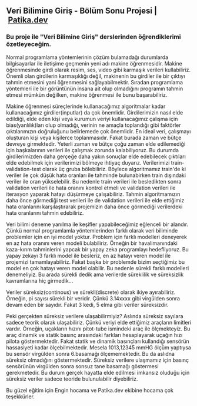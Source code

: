 ## Veri Bilimine Giriş - Bölüm Sonu Projesi | [Patika.dev](www.patika.dev)

### Bu proje ile "Veri Bilimine Giriş" derslerinden öğrendiklerimi özetleyeceğim. 

Normal programlama yöntemlerinin çözüm bulamadağı durumlarda bilgisayarlar ile iletişime geçmenin yeni adı makine öğrenmesidir. Makine öğrenmesinde girdi olarak resim, ses, video gibi karmaşık verileri kullabiliriz. Önemli olan girdilerin karmaşıklığı değil, makinenin bu girdiler ile bir çıktıyı tahmin etmesini yani öğrenmesini sağlayabilmektir. Sıradan programlama yöntemleri ile bir görüntünün insana ait olup olmadığını programın tahmin etmesi mümkün değilken, makine öğrenmesi ile bunu başarabiliriz.

Makine öğrenmesi süreçlerinde kullanacağımız algoritmalar kadar kullanacağımız girdiler(inputlar) da çok önemlidir. Girdilerimizin nasıl elde edildiği, elde eden kişi veya kurumun veriyi kullanacağımız çalışma için bias(yanlılık)ları olup olmadığı, verinin ne amaçla toplandığı gibi faktörler çıktılarımızın doğruluğunu belirlemede çok önemlidir. En ideal veri, çalışmayı oluşturan kişi veya kişilerce toplanmasıdır. Fakat burada zaman ve bütçe devreye girmektedir. Yeterli zaman ve bütçe çoğu zaman elde edilemediği için başkalarının verileri ile çalışmak zorunda kalabiliyoruz. Bu durumda girdilerimizden daha gerçeğe daha yakın sonuçlar elde edebilecek çıktıları elde edebilmek için verilerimizi bölmeye ihtiyaç duyarız. Verilerimizi train-validation-test olarak üç gruba bölebiliriz. Böylece algoritmamız train'de ki veriler ile çok düşük hata oranları ile tahminde bulunabirken train dışındaki veriler ile oran yükselebilir. Bu nedenle train verileri ile besledikten sonra validation verileri ile hata oranını kontrol etmeli ve validation verileri ile iterasyon yaparak hatayı düşürmeye çalışabiliriz. Tahmin algoritmamızın daha önce görmediği test verileri ile de validation verileri ile elde ettiğimiz hata oranlarını karşılaştırarak projemizin daha önce görmediği verilerdeki hata oranlarını tahmin edebiliriz.

Veri bilimi deneme yanılma ile keşifler yapabileceğimiz eğlenceli bir alandır. Çünkü normal programlamla yöntemlerinden farklı olarak veri biliminde problemler için en iyi model yoktur. Problem için farklı modelleri deneyerek en az hata oranını veren modeli bulabiliriz. Örneğin bir havalimanındaki kaza-kırım tahminlerini yapcak bir yapay zeka programlayı hedefliyoruz. Bu yapay zekayı 3 farklı model ile besleriz, en az hatayı veren model ile projemizi tamamlayabiliriz. Fakat başka bir problemde bizim seçtiğimiz bu model en çok hatayı veren model olabilir. Bu nedenle sürekli farklı modelleri denemeliyiz. Bu arada sürekli dedik ama verilerde süreklilik ve süreksizlik kavramlarına hiç girmedik...

Veriler süreksiz(continous) ve sürekli(discrete) olarak ikiye ayırabiliriz. Örneğin, pi sayısı sürekli bir veridir. Çünkü 3.14xxxx gibi virgülden sonra devam eden bir sayıdır. Fakat 3 kedi, 5 elma gibi veriler süreksizdir. 

Peki gerçekten süreksiz verilere ulaşabilirmiyiz? Aslında süreksiz sayılara sadece teorik olarak ulaşabiliriz. Çünkü veriyi elde ettiğimiz araçların limitleri vardır. Örneğin, uçakların hızını pitot-tube ismindeki araç ile ölçmekteyiz. Bu araç dinamik ve statik basınç arasındaki farkları hesaplayarak uçağın hızı pilota göstermektedir. Fakat statik ve dinamik basınçları kullandığı sensörün hassasiyeti kadar ölçebilmektedir. Mesela 1013,12345 mmHG ölçüm yaptıysa bu sensör virgülden sonra 6.basamağı ölçememektedir. Bu da aslıdna süreksiz olmadığını göstermektedir. Süreksiz verilere ulaşmamız için basınç sensörünün virgülden sonra sonsuz tane basamağı göstermesi gerekmetedir. Bu durum gerçek hayatta elde edilmesi imkansız oluduğu için süreksiz veriler sadece teoride bulunulabilir diyebiliriz. 

Bu güzel eğitim için Engin hocama ve Patika.dev ekibine hocama çok teşekkürler.
